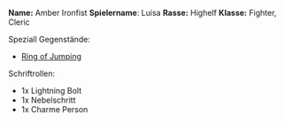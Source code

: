 **Name:** Amber Ironfist 
**Spielername**: Luisa
**Rasse:**  Highelf
**Klasse:** Fighter, Cleric

Speziall Gegenstände:
- [Ring of Jumping](Equipment.md#Ring%20of%20Jumping)

Schriftrollen:
- 1x Lightning Bolt
- 1x Nebelschritt
- 1x Charme Person